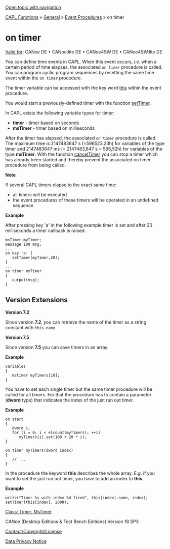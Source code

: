 [Open topic with navigation](../../../../../CANoeDEFamily.htm#Topics/CAPLFunctions/Other/EventProcedures/CAPLfunctionOnTimer.md)

[CAPL Functions](../../CAPLfunctions.md) » [General](../CAPLGeneralStartPage.md) » [Event Procedures](../CAPLfunctionsEventProceduresOverview.md) » on timer

# on timer

[Valid for](../../../Shared/FeatureAvailability.md): CANoe DE • CANoe:lite DE • CANoe4SW DE • CANoe4SW:lite DE

You can define time events in CAPL. When this event occurs, i.e. when a certain period of time elapses, the associated `on timer` procedure is called. You can program cyclic program sequences by resetting the same time event within the `on timer` procedure.

The timer variable can be accessed with the key word [this](CAPLfunctionKeywordThis.md) within the event procedure.

You would start a previously-defined timer with the function [setTimer](../Functions/CAPLfunctionSetTimer.md).

In CAPL exists the following variable types for timer:

- **timer** - timer based on seconds
- **msTimer** - timer based on milliseconds

After the timer has elapsed, the associated `on timer` procedure is called. The maximum time is 2147483647 s (=596523.23h) for variables of the type timer and 2147483647 ms (= 2147483,647 s = 596,52h) for variables of the type **msTimer**. With the function [cancelTimer](../Functions/CAPLfunctionCancelTimer.md) you can stop a timer which has already been started and thereby prevent the associated on timer procedure from being called.

**Note**

If several CAPL timers elapse to the exact same time:

- all timers will be executed
- the event procedures of these timers will be operated in an undefined sequence

**Example**

After pressing key 'a' in the following example timer is set and after 20 milliseconds a timer callback is raised:

```plaintext
msTimer myTimer;
message 100 msg;
...
on key 'a' {
   setTimer(myTimer,20);
}
...
on timer myTimer
{ 
   output(msg);
}
```

## Version Extensions

**Version 7.2**

Since version **7.2**, you can retrieve the name of the timer as a string constant with `this.name`.

**Version 7.5**

Since version **7.5** you can save timers in an array.

**Example**

```plaintext
variables
{
   mstimer myTimers[10];
}
```

You have to set each single timer but the same timer procedure will be called for all timers. For that the procedure has to contain a parameter (**dword** type) that indicates the index of the just run out timer.

**Example**

```plaintext
on start
{
   dword i;
   for (i = 0; i < elcount(myTimers); ++i)
      myTimers[i].set(100 + 20 * i);
}

on timer myTimers(dword index)
{
   // ...
}
```

In the procedure the keyword **this** describes the whole array. E.g. if you want to set the just run out timer, you have to add an index to **this**.

**Example**

```plaintext
write("Timer %s with index %d fired", this[index].name, index);
setTimer(this[index], 2000);
```

[Class: Timer, MsTimer](../../ObjectOrientedProg/CAPLfunctionsOOPTimer.md)

CANoe (Desktop Editions & Test Bench Editions) Version 18 SP3

[Contact/Copyright/License](../../../Shared/ContactCopyrightLicense.md)

[Data Privacy Notice](https://www.vector.com/int/en/company/get-info/privacy-policy/)
